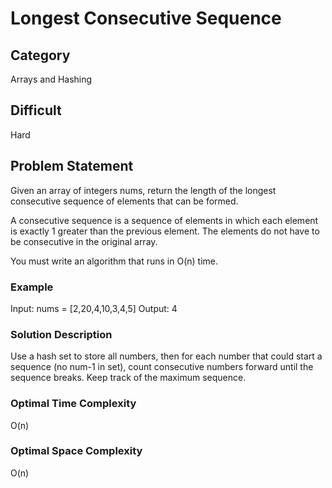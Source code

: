 # Longest Consecutive Sequence

## Category

Arrays and Hashing

## Difficult

Hard

## Problem Statement

Given an array of integers nums, return the length of the longest consecutive sequence of elements that can be formed.

A consecutive sequence is a sequence of elements in which each element is exactly 1 greater than the previous element. The elements do not have to be consecutive in the original array.

You must write an algorithm that runs in O(n) time.

### Example

Input: nums = [2,20,4,10,3,4,5]
Output: 4

### Solution Description

Use a hash set to store all numbers, then for each number that could start a sequence (no num-1 in set), count consecutive numbers forward until the sequence breaks.
Keep track of the maximum sequence.

### Optimal Time Complexity

O(n)

### Optimal Space Complexity

O(n)